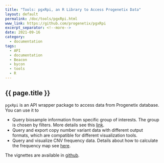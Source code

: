 ```yaml
---
title: "Tools: pgxRpi, an R Library to Access Progenetix Data"
layout: default
permalink: /doc/tools/pgxRpi.html
www_link: https://github.com/progenetix/pgxRpi
excerpt_separator: <!--more-->
date: 2021-09-16
category:
  - documentation
tags:
  - API
  - documentation
  - Beacon
  - bycon
  - tools
  - R
---
```


## {{ page.title }}

`pgxRpi` is an API wrapper package to access data from Progenetix database. You can
use it to

* Query biosample information from specific group of interests. The group is chosen by filters. More details see this [link](https://docs.progenetix.org/en/latest/beaconplus.html#filters-filters-filtering-terms).
* Query and export copy number variant data with different output formats, which are compatible for different visualization tools.
* Query and visualize CNV frequency data. Details about how to calculate the frequency map see [here](https://info.progenetix.org/doc/genomic_intervals.html).

<!--more-->

The vignettes are available in [github](https://github.com/progenetix/pgxRpi).
